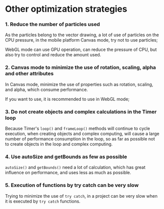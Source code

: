 # Other optimization strategies

### 1. Reduce the number of particles used

As the particles belong to the vector drawing, a lot of use of particles on the CPU pressure, in the mobile platform Canvas mode, try not to use particles;

WebGL mode can use GPU operation, can reduce the pressure of CPU, but also try to control and reduce the amount used.



### 2. Canvas mode to minimize the use of rotation, scaling, alpha and other attributes

In Canvas mode, minimize the use of properties such as rotation, scaling, and alpha, which consume performance.

If you want to use, it is recommended to use in WebGL mode;



### 3. Do not create objects and complex calculations in the Timer loop

Because Timer's `loop()` and `frameLoop()` methods will continue to cycle execution, when creating objects and complex computing, will cause a large number of performance consumption in the loop, so as far as possible not to create objects in the loop and complex computing.



### 4. Use autoSize and getBounds as few as possible

`autoSize()` and `getBounds()` need a lot of calculation, which has great influence on performance, and uses less as much as possible.



### 5. Execution of functions by try catch can be very slow

Trying to minimize the use of `try catch`, in a project can be very slow when it is executed by `try catch` functions.

 
